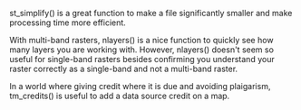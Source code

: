 st_simplify() is a great function to make a file significantly smaller and make processing time more efficient.

With multi-band rasters, nlayers() is a nice function to quickly see how many layers you are working with. However, nlayers() doesn't seem so useful for single-band rasters besides confirming you understand your raster correctly as a single-band and not a multi-band raster.

In a world where giving credit where it is due and avoiding plaigarism, tm_credits() is useful to add a data source credit on a map.